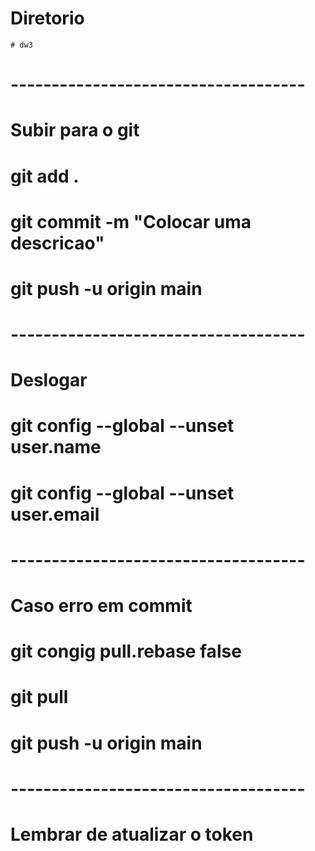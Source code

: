 # Diretorio
```
# dw3
```
# ------------------------------------
# Subir para o git 

# git add .
# git commit -m "Colocar uma descricao"
# git push -u origin main

# ------------------------------------
# Deslogar

# git config --global --unset user.name
# git config --global --unset user.email

# ------------------------------------
# Caso erro em commit

# git congig pull.rebase false
# git pull
# git push -u origin main
# ------------------------------------

# Lembrar de atualizar o token
